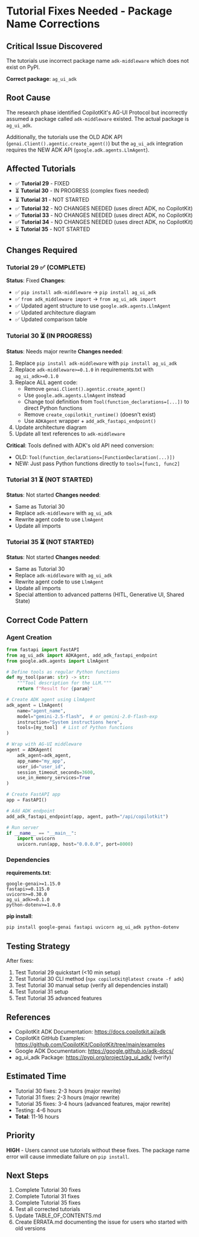 # Tutorial Fixes Needed - Package Name Corrections

## Critical Issue Discovered

The tutorials use incorrect package name `adk-middleware` which does not exist on PyPI.

**Correct package**: `ag_ui_adk`

## Root Cause

The research phase identified CopilotKit's AG-UI Protocol but incorrectly assumed a package called `adk-middleware` existed. The actual package is `ag_ui_adk`.

Additionally, the tutorials use the OLD ADK API (`genai.Client().agentic.create_agent()`) but the `ag_ui_adk` integration requires the NEW ADK API (`google.adk.agents.LlmAgent`).

## Affected Tutorials

- ✅ **Tutorial 29** - FIXED
- ⏳ **Tutorial 30** - IN PROGRESS (complex fixes needed)
- ⏳ **Tutorial 31** - NOT STARTED
- ✅ **Tutorial 32** - NO CHANGES NEEDED (uses direct ADK, no CopilotKit)
- ✅ **Tutorial 33** - NO CHANGES NEEDED (uses direct ADK, no CopilotKit)  
- ✅ **Tutorial 34** - NO CHANGES NEEDED (uses direct ADK, no CopilotKit)
- ⏳ **Tutorial 35** - NOT STARTED

## Changes Required

### Tutorial 29 ✅ (COMPLETE)

**Status**: Fixed
**Changes**:
- ✅ `pip install adk-middleware` → `pip install ag_ui_adk`
- ✅ `from adk_middleware import` → `from ag_ui_adk import`  
- ✅ Updated agent structure to use `google.adk.agents.LlmAgent`
- ✅ Updated architecture diagram
- ✅ Updated comparison table

### Tutorial 30 ⏳ (IN PROGRESS)

**Status**: Needs major rewrite
**Changes needed**:
1. Replace `pip install adk-middleware` with `pip install ag_ui_adk`
2. Replace `adk-middleware>=0.1.0` in requirements.txt with `ag_ui_adk>=0.1.0`
3. Replace ALL agent code:
   - Remove `genai.Client().agentic.create_agent()`
   - Use `google.adk.agents.LlmAgent` instead
   - Change tool definition from `Tool(function_declarations=[...])` to direct Python functions
   - Remove `create_copilotkit_runtime()` (doesn't exist)
   - Use `ADKAgent` wrapper + `add_adk_fastapi_endpoint()`
4. Update architecture diagram
5. Update all text references to `adk-middleware`

**Critical**: Tools defined with ADK's old API need conversion:
- OLD: `Tool(function_declarations=[FunctionDeclaration(...)])`
- NEW: Just pass Python functions directly to `tools=[func1, func2]`

### Tutorial 31 ⏳ (NOT STARTED)

**Status**: Not started
**Changes needed**:
- Same as Tutorial 30
- Replace `adk-middleware` with `ag_ui_adk`
- Rewrite agent code to use `LlmAgent`
- Update all imports

### Tutorial 35 ⏳ (NOT STARTED)

**Status**: Not started
**Changes needed**:
- Same as Tutorial 30
- Replace `adk-middleware` with `ag_ui_adk`
- Rewrite agent code to use `LlmAgent`
- Update all imports
- Special attention to advanced patterns (HITL, Generative UI, Shared State)

## Correct Code Pattern

### Agent Creation

```python
from fastapi import FastAPI
from ag_ui_adk import ADKAgent, add_adk_fastapi_endpoint
from google.adk.agents import LlmAgent

# Define tools as regular Python functions
def my_tool(param: str) -> str:
    """Tool description for the LLM."""
    return f"Result for {param}"

# Create ADK agent using LlmAgent
adk_agent = LlmAgent(
    name="agent_name",
    model="gemini-2.5-flash",  # or gemini-2.0-flash-exp
    instruction="System instructions here",
    tools=[my_tool]  # List of Python functions
)

# Wrap with AG-UI middleware
agent = ADKAgent(
    adk_agent=adk_agent,
    app_name="my_app",
    user_id="user_id",
    session_timeout_seconds=3600,
    use_in_memory_services=True
)

# Create FastAPI app
app = FastAPI()

# Add ADK endpoint
add_adk_fastapi_endpoint(app, agent, path="/api/copilotkit")

# Run server
if __name__ == "__main__":
    import uvicorn
    uvicorn.run(app, host="0.0.0.0", port=8000)
```

### Dependencies

**requirements.txt**:
```
google-genai>=1.15.0
fastapi>=0.115.0
uvicorn>=0.30.0
ag_ui_adk>=0.1.0
python-dotenv>=1.0.0
```

**pip install**:
```bash
pip install google-genai fastapi uvicorn ag_ui_adk python-dotenv
```

## Testing Strategy

After fixes:
1. Test Tutorial 29 quickstart (<10 min setup)
2. Test Tutorial 30 CLI method (`npx copilotkit@latest create -f adk`)
3. Test Tutorial 30 manual setup (verify all dependencies install)
4. Test Tutorial 31 setup
5. Test Tutorial 35 advanced features

## References

- CopilotKit ADK Documentation: https://docs.copilotkit.ai/adk
- CopilotKit GitHub Examples: https://github.com/CopilotKit/CopilotKit/tree/main/examples
- Google ADK Documentation: https://google.github.io/adk-docs/
- ag_ui_adk Package: https://pypi.org/project/ag_ui_adk/ (verify)

## Estimated Time

- Tutorial 30 fixes: 2-3 hours (major rewrite)
- Tutorial 31 fixes: 2-3 hours (major rewrite)
- Tutorial 35 fixes: 3-4 hours (advanced features, major rewrite)
- Testing: 4-6 hours
- **Total**: 11-16 hours

## Priority

**HIGH** - Users cannot use tutorials without these fixes. The package name error will cause immediate failure on `pip install`.

## Next Steps

1. Complete Tutorial 30 fixes
2. Complete Tutorial 31 fixes
3. Complete Tutorial 35 fixes
4. Test all corrected tutorials
5. Update TABLE_OF_CONTENTS.md
6. Create ERRATA.md documenting the issue for users who started with old versions
